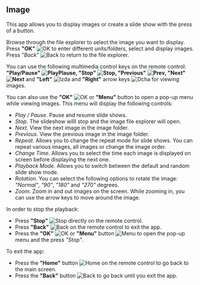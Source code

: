 ## Image

This app allows you to display images or create a slide show with the press of a button.

Browse through the file explorer to select the image you want to display.
Press **"OK"** ![OK](http://static.energysistem.com/images/manuals/42162/5501c8043769d.jpg) to enter different units/folders, select and display images. Press *"Back"* ![Back](http://static.energysistem.com/images/manuals/42162/5501c809057e9.jpg) to return to the file explorer.

You can use the following multimedia control keys on the remote control: **"Play/Pause" ![PlayPlause](http://static.energysistem.com/images/manuals/42162/5501c84d1a18d.jpg), "Stop" ![Stop](http://static.energysistem.com/images/manuals/42162/5501c871719ec.jpg), "Previous" ![Prev](http://static.energysistem.com/images/manuals/42162/5501c859394dc.jpg), "Next" ![Next](http://static.energysistem.com/images/manuals/42162/5501c83524ac9.jpg)** and **"Left"** ![Izda](http://static.energysistem.com/images/manuals/42162/5501c827e464c.jpg) and **"Right"** arrow keys ![Dcha](http://static.energysistem.com/images/manuals/42162/5501c819dd674.jpg) for viewing images.

You can also use the **"OK"** ![OK](http://static.energysistem.com/images/manuals/42162/5501c8043769d.jpg) or **"Menu"** button to open a pop-up menu while viewing images. This menu will display the following controls:

- *Play / Pause*. Pause and resume slide shows.
- *Stop*. The slideshow willl stop and the image file explorer will open.
- *Next*. View the next image in the image folder.
- *Previous*. View the previous image in the image folder.
- *Repeat*. Allows you to change the repeat mode for slide shows. You can repeat various images, all images or change the image order.
- *Change Time*. Allows you to select the time each image is displayed on screen before displaying the next one.
- *Playback Mode*. Allows you to switch between the default and random slide show mode.
- *Rotation*. You can select the following options to rotate the image: *"Normal"*, *"90"*, *"180"* and *"270"* degrees.
- *Zoom*. Zoom in and out images on the screen. While zooming in, you can use the arrow keys to move around the image.

In order to stop the playback:
- Press **"Stop"** ![Stop](http://static.energysistem.com/images/manuals/42162/5501c871719ec.jpg) directly on the remote control.
- Press **"Back"** ![Back](http://static.energysistem.com/images/manuals/42162/5501c809057e9.jpg) on the remote control to exit the app.
- Press the **"OK"** ![OK](http://static.energysistem.com/images/manuals/42162/5501c8043769d.jpg) or **"Menu"** button ![Menu](http://static.energysistem.com/images/manuals/42162/5501c7fd28337.jpg) to open the pop-up menu and the press *"Stop"*. 

To exit the app:
- Press the **"Home"** button ![Home](http://static.energysistem.com/images/manuals/42162/5501c8a118989.jpg) on the remote control to go back to the main screen.
- Press the **"Back"** button ![Back](http://static.energysistem.com/images/manuals/42162/5501c809057e9.jpg) to go back until you exit the app.
